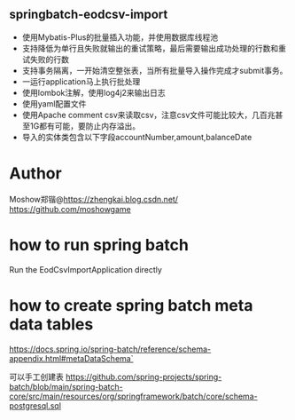 springbatch-eodcsv-import
----
- 使用Mybatis-Plus的批量插入功能，并使用数据库线程池 
- 支持降低为单行且失败就输出的重试策略，最后需要输出成功处理的行数和重试失败的行数 
- 支持事务隔离，一开始清空整张表，当所有批量导入操作完成才submit事务。 
- 一运行application马上执行批处理
- 使用lombok注解，使用log4j2来输出日志 
- 使用yaml配置文件 
- 使用Apache comment csv来读取csv，注意csv文件可能比较大，几百兆甚至1G都有可能，要防止内存溢出。
- 导入的实体类包含以下字段accountNumber,amount,balanceDate

# Author
Moshow郑锴@https://zhengkai.blog.csdn.net/ https://github.com/moshowgame


# how to run spring batch
Run the EodCsvImportApplication directly

# how to create spring batch meta data tables
https://docs.spring.io/spring-batch/reference/schema-appendix.html#metaDataSchema`

可以手工创建表
https://github.com/spring-projects/spring-batch/blob/main/spring-batch-core/src/main/resources/org/springframework/batch/core/schema-postgresql.sql
